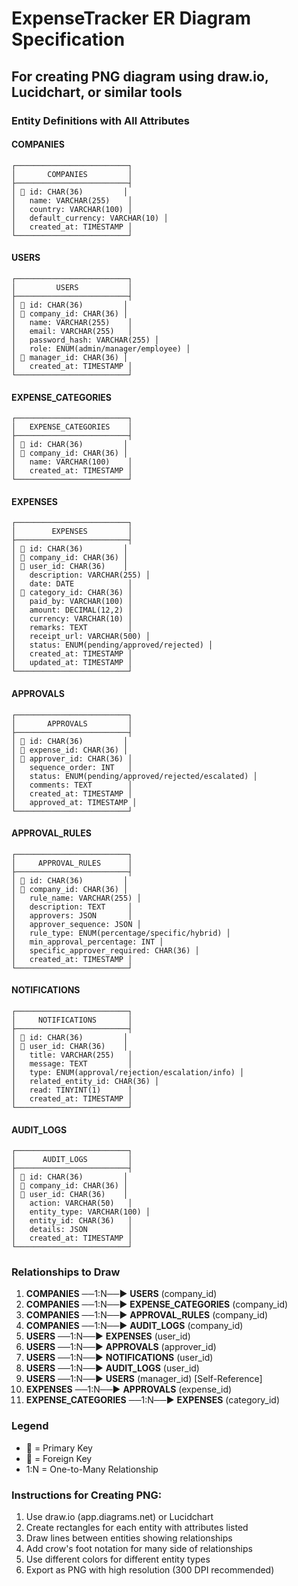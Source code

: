# ExpenseTracker ER Diagram Specification

## For creating PNG diagram using draw.io, Lucidchart, or similar tools

### Entity Definitions with All Attributes

#### COMPANIES
```
┌─────────────────────────┐
│       COMPANIES         │
├─────────────────────────┤
│ 🔑 id: CHAR(36)         │
│   name: VARCHAR(255)    │
│   country: VARCHAR(100) │
│   default_currency: VARCHAR(10) │
│   created_at: TIMESTAMP │
└─────────────────────────┘
```

#### USERS
```
┌─────────────────────────┐
│         USERS           │
├─────────────────────────┤
│ 🔑 id: CHAR(36)         │
│ 🔗 company_id: CHAR(36) │
│   name: VARCHAR(255)    │
│   email: VARCHAR(255)   │
│   password_hash: VARCHAR(255) │
│   role: ENUM(admin/manager/employee) │
│ 🔗 manager_id: CHAR(36) │
│   created_at: TIMESTAMP │
└─────────────────────────┘
```

#### EXPENSE_CATEGORIES
```
┌─────────────────────────┐
│   EXPENSE_CATEGORIES    │
├─────────────────────────┤
│ 🔑 id: CHAR(36)         │
│ 🔗 company_id: CHAR(36) │
│   name: VARCHAR(100)    │
│   created_at: TIMESTAMP │
└─────────────────────────┘
```

#### EXPENSES
```
┌─────────────────────────┐
│        EXPENSES         │
├─────────────────────────┤
│ 🔑 id: CHAR(36)         │
│ 🔗 company_id: CHAR(36) │
│ 🔗 user_id: CHAR(36)    │
│   description: VARCHAR(255) │
│   date: DATE            │
│ 🔗 category_id: CHAR(36) │
│   paid_by: VARCHAR(100) │
│   amount: DECIMAL(12,2) │
│   currency: VARCHAR(10) │
│   remarks: TEXT         │
│   receipt_url: VARCHAR(500) │
│   status: ENUM(pending/approved/rejected) │
│   created_at: TIMESTAMP │
│   updated_at: TIMESTAMP │
└─────────────────────────┘
```

#### APPROVALS
```
┌─────────────────────────┐
│       APPROVALS         │
├─────────────────────────┤
│ 🔑 id: CHAR(36)         │
│ 🔗 expense_id: CHAR(36) │
│ 🔗 approver_id: CHAR(36) │
│   sequence_order: INT   │
│   status: ENUM(pending/approved/rejected/escalated) │
│   comments: TEXT        │
│   created_at: TIMESTAMP │
│   approved_at: TIMESTAMP │
└─────────────────────────┘
```

#### APPROVAL_RULES
```
┌─────────────────────────┐
│     APPROVAL_RULES      │
├─────────────────────────┤
│ 🔑 id: CHAR(36)         │
│ 🔗 company_id: CHAR(36) │
│   rule_name: VARCHAR(255) │
│   description: TEXT     │
│   approvers: JSON       │
│   approver_sequence: JSON │
│   rule_type: ENUM(percentage/specific/hybrid) │
│   min_approval_percentage: INT │
│   specific_approver_required: CHAR(36) │
│   created_at: TIMESTAMP │
└─────────────────────────┘
```

#### NOTIFICATIONS
```
┌─────────────────────────┐
│     NOTIFICATIONS       │
├─────────────────────────┤
│ 🔑 id: CHAR(36)         │
│ 🔗 user_id: CHAR(36)    │
│   title: VARCHAR(255)   │
│   message: TEXT         │
│   type: ENUM(approval/rejection/escalation/info) │
│   related_entity_id: CHAR(36) │
│   read: TINYINT(1)      │
│   created_at: TIMESTAMP │
└─────────────────────────┘
```

#### AUDIT_LOGS
```
┌─────────────────────────┐
│      AUDIT_LOGS         │
├─────────────────────────┤
│ 🔑 id: CHAR(36)         │
│ 🔗 company_id: CHAR(36) │
│ 🔗 user_id: CHAR(36)    │
│   action: VARCHAR(50)   │
│   entity_type: VARCHAR(100) │
│   entity_id: CHAR(36)   │
│   details: JSON         │
│   created_at: TIMESTAMP │
└─────────────────────────┘
```

### Relationships to Draw

1. **COMPANIES** ──1:N──► **USERS** (company_id)
2. **COMPANIES** ──1:N──► **EXPENSE_CATEGORIES** (company_id)
3. **COMPANIES** ──1:N──► **APPROVAL_RULES** (company_id)
4. **COMPANIES** ──1:N──► **AUDIT_LOGS** (company_id)
5. **USERS** ──1:N──► **EXPENSES** (user_id)
6. **USERS** ──1:N──► **APPROVALS** (approver_id)
7. **USERS** ──1:N──► **NOTIFICATIONS** (user_id)
8. **USERS** ──1:N──► **AUDIT_LOGS** (user_id)
9. **USERS** ──1:N──► **USERS** (manager_id) [Self-Reference]
10. **EXPENSES** ──1:N──► **APPROVALS** (expense_id)
11. **EXPENSE_CATEGORIES** ──1:N──► **EXPENSES** (category_id)

### Legend
- 🔑 = Primary Key
- 🔗 = Foreign Key
- 1:N = One-to-Many Relationship

### Instructions for Creating PNG:
1. Use draw.io (app.diagrams.net) or Lucidchart
2. Create rectangles for each entity with attributes listed
3. Draw lines between entities showing relationships
4. Add crow's foot notation for many side of relationships
5. Use different colors for different entity types
6. Export as PNG with high resolution (300 DPI recommended)